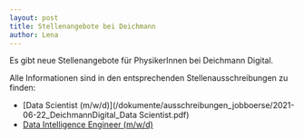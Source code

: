 ```yaml
---
layout: post
title: Stellenangebote bei Deichmann
author: Lena
---
```


Es gibt neue Stellenangebote für PhysikerInnen bei Deichmann Digital.

Alle Informationen sind in den entsprechenden Stellenausschreibungen zu finden:

* [Data Scientist (m/w/d)](/dokumente/ausschreibungen_jobboerse/2021-06-22_DeichmannDigital_Data Scientist.pdf)
* [Data Intelligence Engineer (m/w/d)](/dokumente/ausschreibungen_jobboerse/2021-06-22_DeichmannDigital_DataIntelligenceEngineer.pdf)
